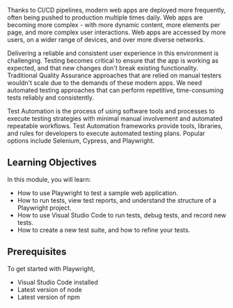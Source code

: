 Thanks to CI/CD pipelines, modern web apps are deployed more frequently, often being pushed to production multiple times daily. Web apps are becoming more complex - with more dynamic content, more elements per page, and more complex user interactions. Web apps are accessed by more users, on a wider range of devices, and over more diverse networks.

Delivering a reliable and consistent user experience in this environment is challenging. Testing becomes critical to ensure that the app is working as expected, and that new changes don't break existing functionality. Traditional Quality Assurance approaches that are relied on manual testers wouldn't scale due to the demands of these modern apps. We need automated testing approaches that can perform repetitive, time-consuming tests reliably and consistently.

Test Automation is the process of using software tools and processes to execute testing strategies with minimal manual involvement and automated repeatable workflows. Test Automation frameworks provide tools, libraries, and rules for developers to execute automated testing plans. Popular options include Selenium, Cypress, and Playwright.

## Learning Objectives

In this module, you will learn:

* How to use Playwright to test a sample web application. 
* How to run tests, view test reports, and understand the structure of a Playwright project.
* How to use Visual Studio Code to run tests, debug tests, and record new tests.
* How to create a new test suite, and how to refine your tests. 

## Prerequisites

To get started with Playwright,

* Visual Studio Code installed
* Latest version of node
* Latest version of npm